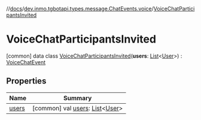 //[docs](../../../index.md)/[dev.inmo.tgbotapi.types.message.ChatEvents.voice](../index.md)/[VoiceChatParticipantsInvited](index.md)



# VoiceChatParticipantsInvited  
 [common] data class [VoiceChatParticipantsInvited](index.md)(**users**: [List](https://kotlinlang.org/api/latest/jvm/stdlib/kotlin.collections/-list/index.html)<[User](../../dev.inmo.tgbotapi.types/-user/index.md)>) : [VoiceChatEvent](../../dev.inmo.tgbotapi.types.message.ChatEvents.abstracts/-voice-chat-event/index.md)   


## Properties  
  
|  Name |  Summary | 
|---|---|
| <a name="dev.inmo.tgbotapi.types.message.ChatEvents.voice/VoiceChatParticipantsInvited/users/#/PointingToDeclaration/"></a>[users](users.md)| <a name="dev.inmo.tgbotapi.types.message.ChatEvents.voice/VoiceChatParticipantsInvited/users/#/PointingToDeclaration/"></a> [common] val [users](users.md): [List](https://kotlinlang.org/api/latest/jvm/stdlib/kotlin.collections/-list/index.html)<[User](../../dev.inmo.tgbotapi.types/-user/index.md)>   <br>|

